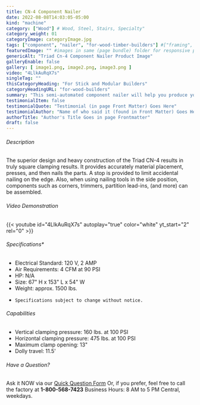 ```yaml
---
title: CN-4 Component Nailer
date: 2022-08-08T14:03:05-05:00
kind: "machine"
category: ["Wood"] # Wood, Steel, Stairs, Specialty"
category_weight: 01
categoryImage: categoryImage.jpg
tags: ["component", "nailer", "for-wood-timber-builders"] #["framing", "table", "mobile", "stick-builder" "shed-builder"]
featuredImage: "" #images in same (page bundle) folder for responsive processing
genericAlt: "Triad Cn-4 Component Nailer Product Image"
galleryEnable: false
gallery: [ image1.png, image2.png, image3.png ]
video: "4LlkAuRqX7s"
singleTag: ""
thisCategoryHeading: "For Stick and Modular Builders"
categoryHeadingURL: "for-wood-builders"
summary: "This semi-automated component nailer will help you produce your common wall components faster and with improved quality control."
testimonialItem: false
testimonialQuote: "Testimonial (in page Front Matter) Goes Here"
testimonialAuthor: "Name of who said it (found in Front Matter) Goes Here"
authorTitle: "Author's Title Goes in page Frontmatter"
draft: false
---
```


###### Description

The superior design and heavy construction of the Triad CN-4 results in truly square clamping results. It provides accurately material placement, presses, and then nails the parts. A stop is provided to limit accidental nailing on the edge. Also, when using nailing tools in the side position, components such as corners, trimmers, partition lead-ins, (and more) can be assembled.

###### Video Demonstration

{{< youtube id="4LlkAuRqX7s" autoplay="true" color="white" yt_start="2" rel="0" >}}

###### Specifications*

* Electrical Standard: 120 V, 2 AMP
* Air Requirements: 4 CFM at 90 PSI
* HP: N/A
* Size: 67" H x 153" L x 54" W
* Weight: approx. 1500 lbs.

- `Specifications subject to change without notice.`

###### Capabilities

*   Vertical clamping pressure: 160 lbs. at 100 PSI
*   Horizontal clamping pressure: 475 lbs. at 100 PSI
*   Maximum clamp opening: 13"
*   Dolly travel: 11.5'

###### Have a Question?

Ask it NOW via our [Quick Question Form](#qq)
Or, if you prefer, feel free to call the factory at **1-800-568-7423** Business Hours: 8 AM to 5 PM Central, weekdays.
